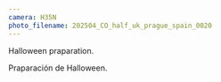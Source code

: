 ```yaml
---
camera: H35N
photo_filename: 202504_CO_half_uk_prague_spain_0020
---
```


Halloween praparation.

Praparación de Halloween.

